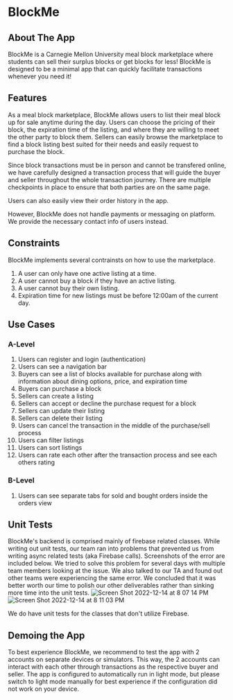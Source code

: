 # BlockMe
## About The App
BlockMe is a Carnegie Mellon University meal block marketplace where students can sell their surplus blocks or get blocks for less! BlockMe is designed to be a minimal app that can quickly facilitate transactions whenever you need it!

## Features
As a meal block marketplace, BlockMe allows users to list their meal block up for sale anytime during the day. Users can choose the pricing of their block, the expiration time of the listing, and where they are willing to meet the other party to block them. Sellers can easily browse the marketplace to find a block listing best suited for their needs and easily request to purchase the block. 

Since block transactions must be in person and cannot be transfered online, we have carefully designed a transaction process that will guide the buyer and seller throughout the whole transaction journey. There are multiple checkpoints in place to ensure that both parties are on the same page. 

Users can also easily view their order history in the app.

However, BlockMe does not handle payments or messaging on platform. We provide the necessary contact info of users instead. 

## Constraints
BlockMe implements several contrainsts on how to use the marketplace.
1. A user can only have one active listing at a time. 
2. A user cannot buy a block if they have an active listing.
3. A user cannot buy their own listing.
4. Expiration time for new listings must be before 12:00am of the current day.

## Use Cases
### A-Level
1. Users can register and login (authentication)
2. Users can see a navigation bar
3. Buyers can see a list of blocks available for purchase along with information about dining options, price, and expiration time
4. Buyers can purchase a block
5. Sellers can create a listing
6. Sellers can accept or decline the purchase request for a block 
7. Sellers can update their listing
8. Sellers can delete their listing
9. Users can cancel the transaction in the middle of the purchase/sell process
10. Users can filter listings
11. Users can sort listings
12. Users can rate each other after the transaction process and see each others rating

### B-Level
1. Users can see separate tabs for sold and bought orders inside the orders view 


## Unit Tests
BlockMe's backend is comprised mainly of firebase related classes. While writing out unit tests, our team ran into problems that prevented us from writing async related tests (aka Firebase calls). Screenshots of the error are included below. We tried to solve this problem for several days with multiple team members looking at the issue. We also talked to our TA and found out other teams were experiencing the same error. We concluded that it was better worth our time to polish our other deliverables rather than sinking more time into the unit tests. 
![Screen Shot 2022-12-14 at 8 07 14 PM](https://user-images.githubusercontent.com/72707689/207753995-68b39432-6650-4f78-9ec7-344150943338.png)
![Screen Shot 2022-12-14 at 8 11 03 PM](https://user-images.githubusercontent.com/72707689/207753996-b7907e6d-6029-4dd0-860b-c356d7d40bfc.png)

We do have unit tests for the classes that don't utilize Firebase.

## Demoing the App
To best experience BlockMe, we recommend to test the app with 2 accounts on separate devices or simulators. This way, the 2 accounts can interact with each other through transactions as the respective buyer and seller. The app is configured to automatically run in light mode, but please switch to light mode manually for best experience if the configuration did not work on your device.
